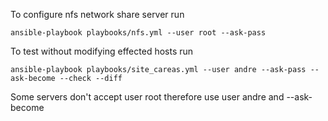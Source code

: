 To configure nfs network share server run 

`ansible-playbook playbooks/nfs.yml --user root --ask-pass`

To test without modifying effected hosts run

`ansible-playbook playbooks/site_careas.yml --user andre --ask-pass --ask-become --check --diff`

Some servers don't accept user root therefore use user andre and --ask-become